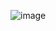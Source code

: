 ![image](https://github.com/HHfguzje/HHfguzje/assets/134864261/7c0e7b7a-0339-4749-9e68-9860cbfb60a2)
